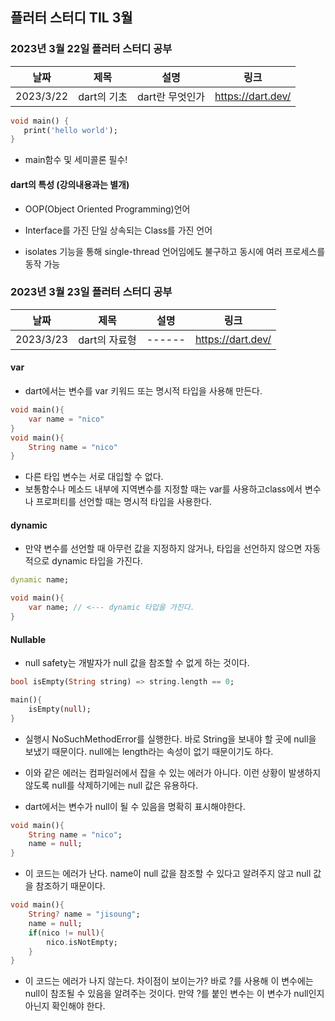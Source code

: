## 플러터 스터디 TIL 3월 

###  2023년 3월 22일 플러터 스터디 공부 
| 날짜       | 제목               | 설명                                | 링크                                                                             |
| ---------- | ------------------ | ----------------------------------- | -------------------------------------------------------------------------------- |
| 2023/3/22 | dart의 기초  | dart란 무엇인가          | https://dart.dev/ |   |


 ```dart
 void main() {
    print('hello world');
 }

 ```
 * main함수 및 세미콜론 필수!

#### dart의 특성 (강의내용과는 별개)
* OOP(Object Oriented Programming)언어
  
* Interface를 가진 단일 상속되는 Class를 가진 언어
  
* isolates 기능을 통해 single-thread 언어임에도 불구하고 동시에 여러 프로세스를 동작 가능


###  2023년 3월 23일 플러터 스터디 공부 
| 날짜       | 제목               | 설명                                | 링크                                                                             |
| ---------- | ------------------ | ----------------------------------- | -------------------------------------------------------------------------------- |
| 2023/3/23 | dart의 자료형  |   ------        | https://dart.dev/ |   |


#### var
* dart에서는 변수를 var 키워드 또는 명시적 타입을 사용해 만든다.
```dart
void main(){
	var name = "nico"
}
void main(){
	String name = "nico"
}
```
*  다른 타입 변수는  서로 대입할 수 없다.
* 보통함수나 메소드 내부에 지역변수를 지정할 때는 var를 사용하고class에서 변수나 프로퍼티를 선언할 때는 명시적 타입을 사용한다.
#### dynamic
* 만약 변수를 선언할 때 아무런 값을 지정하지 않거나, 타입을 선언하지 않으면 자동적으로 dynamic 타입을 가진다.
```dart
dynamic name;
```
```dart
void main(){
	var name; // <--- dynamic 타입을 가진다.
}
```
#### Nullable
* null safety는 개발자가 null 값을 참조할 수 없게 하는 것이다.
```dart
bool isEmpty(String string) => string.length == 0;

main(){
	isEmpty(null);
}
```
* 실행시 NoSuchMethodError를 실행한다. 바로 String을 보내야 할 곳에 null을 보냈기 때문이다.
null에는 length라는 속성이 없기 때문이기도 하다.

* 이와 같은 에러는 컴파일러에서 잡을 수 있는 에러가 아니다.
이런 상황이 발생하지 않도록 null를 삭제하기에는 null 값은 유용하다.

* dart에서는 변수가 null이 될 수 있음을 명확히 표시해야한다.
```dart
void main(){
	String name = "nico";
    name = null;
}
```
* 이 코드는 에러가 난다. name이 null 값을 참조할 수 있다고 알려주지 않고 null 값을 참조하기 때문이다.
```dart
void main(){
	String? name = "jisoung";
    name = null;
    if(nico != null){
    	nico.isNotEmpty;
    }
}
```
* 이 코드는 에러가 나지 않는다. 차이점이 보이는가? 바로 ?를 사용해 이 변수에는 null이 참조될 수 있음을 알려주는 것이다. 만약 ?를 붙인 변수는 이 변수가 null인지 아닌지 확인해야 한다.


